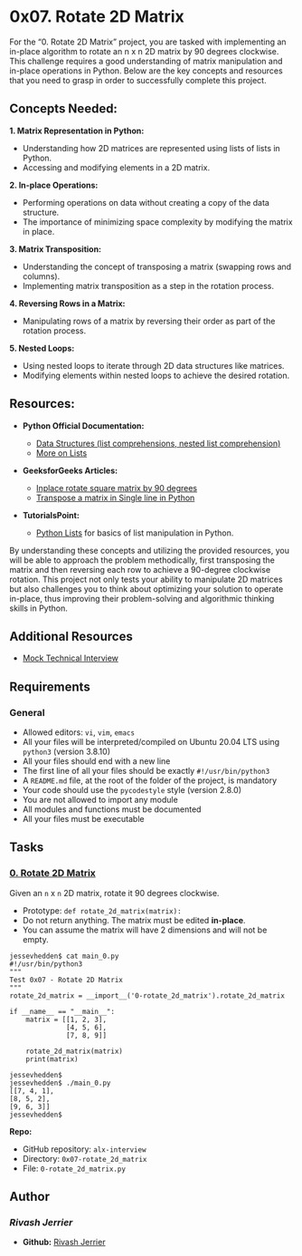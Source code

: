 # 0x07. Rotate 2D Matrix

For the “0. Rotate 2D Matrix” project, you are tasked with implementing an in-place algorithm to rotate an n x n 2D matrix by 90 degrees clockwise. This challenge requires a good understanding of matrix manipulation and in-place operations in Python. Below are the key concepts and resources that you need to grasp in order to successfully complete this project.

## Concepts Needed:
**1. Matrix Representation in Python:**
- Understanding how 2D matrices are represented using lists of lists in Python.
- Accessing and modifying elements in a 2D matrix.  

**2. In-place Operations:**
- Performing operations on data without creating a copy of the data structure.
- The importance of minimizing space complexity by modifying the matrix in place.  

**3. Matrix Transposition:**
- Understanding the concept of transposing a matrix (swapping rows and columns).
- Implementing matrix transposition as a step in the rotation process.  

**4. Reversing Rows in a Matrix:**
- Manipulating rows of a matrix by reversing their order as part of the rotation process.  

**5. Nested Loops:**
- Using nested loops to iterate through 2D data structures like matrices.
- Modifying elements within nested loops to achieve the desired rotation.  

## Resources:
- **Python Official Documentation:**
  - [Data Structures (list comprehensions, nested list comprehension)](https://docs.python.org/3/tutorial/datastructures.html)
  - [More on Lists](https://docs.python.org/3/tutorial/datastructures.html#more-on-lists)  

- **GeeksforGeeks Articles:**
  - [Inplace rotate square matrix by 90 degrees](https://www.geeksforgeeks.org/inplace-rotate-square-matrix-by-90-degrees/)
  - [Transpose a matrix in Single line in Python](https://www.geeksforgeeks.org/transpose-matrix-single-line-python/)  

- **TutorialsPoint:**
  - [Python Lists](https://www.tutorialspoint.com/python/python_lists.htm) for basics of list manipulation in Python.  
 
By understanding these concepts and utilizing the provided resources, you will be able to approach the problem methodically, first transposing the matrix and then reversing each row to achieve a 90-degree clockwise rotation. This project not only tests your ability to manipulate 2D matrices but also challenges you to think about optimizing your solution to operate in-place, thus improving their problem-solving and algorithmic thinking skills in Python.  

## Additional Resources
- [Mock Technical Interview](https://www.youtube.com/watch?feature=shared&v=yM9Xbi-MigE)  

## Requirements
### General
- Allowed editors: `vi`, `vim`, `emacs`
- All your files will be interpreted/compiled on Ubuntu 20.04 LTS using `python3` (version 3.8.10)
- All your files should end with a new line
- The first line of all your files should be exactly `#!/usr/bin/python3`
- A `README.md` file, at the root of the folder of the project, is mandatory
- Your code should use the `pycodestyle` style (version 2.8.0)
- You are not allowed to import any module
- All modules and functions must be documented
- All your files must be executable  

## Tasks
### [0. Rotate 2D Matrix](./0-rotate_2d_matrix.py)
Given an `n` x `n` 2D matrix, rotate it 90 degrees clockwise.
- Prototype: `def rotate_2d_matrix(matrix):`
- Do not return anything. The matrix must be edited **in-place**.
- You can assume the matrix will have 2 dimensions and will not be empty.
```
jessevhedden$ cat main_0.py
#!/usr/bin/python3
"""
Test 0x07 - Rotate 2D Matrix
"""
rotate_2d_matrix = __import__('0-rotate_2d_matrix').rotate_2d_matrix

if __name__ == "__main__":
    matrix = [[1, 2, 3],
              [4, 5, 6],
              [7, 8, 9]]

    rotate_2d_matrix(matrix)
    print(matrix)

jessevhedden$
jessevhedden$ ./main_0.py
[[7, 4, 1],
[8, 5, 2],
[9, 6, 3]]
jessevhedden$
```
**Repo:**
* GitHub repository: `alx-interview`
* Directory: `0x07-rotate_2d_matrix`
* File: `0-rotate_2d_matrix.py`

## Author
### _Rivash Jerrier_

- **Github:** [Rivash Jerrier](https://github.com/Rivashjerrier)
